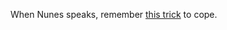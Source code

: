 When Nunes speaks, remember <a href="https://twitter.com/davewiner/status/1197502056552112131">this trick</a> to cope.
